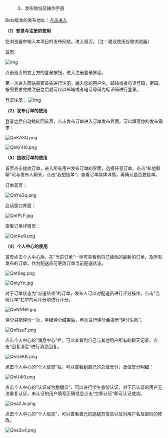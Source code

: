 > #### **3、发布地址及操作手册**

Beta版本的发布地址：[点击进入](http://121.199.76.80:3000)

**（1）登录与注册的使用**

在浏览器中输入本项目的发布网站，进入首页。（注：建议使用谷歌浏览器）

首页:

![img](https://img2018.cnblogs.com/blog/1785150/201911/1785150-20191111202524847-2125925642.png)

点击首页的右上方的登录按钮，进入注册登录界面。

第一次进入网站需要首先进行注册，输入您的用户名，邮箱或者电话号码，密码。按照要求完成注册之后就可以以邮箱或者电话号码为标识码进行登录。

登录注册：
![img](https://img2018.cnblogs.com/blog/1785150/201911/1785150-20191111202551089-478622559.png)

**（2）发布订单的使用**

登录之后自动跳转回首页，点击发布订单进入订单发布界面，可以填写你的发布需求：

![QnKA3Q.png](https://s2.ax1x.com/2019/12/02/QnKA3Q.png)

![QnKnH0.png](https://s2.ax1x.com/2019/12/02/QnKnH0.png)

**（3）接收订单的使用**

首页点击接收订单，进入所有用户发布订单的界面，选择任意订单，点击“和他聊聊”可与发布人聊天，点击“我想接单”，查看订单具体详情，再确认是否要接单。

订单首页：

![QnYxGq.png](https://s2.ax1x.com/2019/12/02/QnYxGq.png)

会话窗口界面：

![QntPLF.jpg](https://s2.ax1x.com/2019/12/02/QntPLF.jpg)

查看订单详情页：

![QntAo9.png](https://s2.ax1x.com/2019/12/02/QntAo9.png)

**（4）个人中心的使用**

首页点击个人中心后，在“当前订单”一栏可查看到自己接收的最新的订单，及所有发布的订单，作为配送员可更改订单当前配送状态。

![Qnt0eg.png](https://s2.ax1x.com/2019/12/02/Qnt0eg.png)

![QntyYn.jpg](https://s2.ax1x.com/2019/12/02/QntyYn.jpg)

对于订单状态为“派送结束”的订单，发布人可以对配送员进行评分操作。点击“当前订单”栏中的可评分项进行评分。

![QnNNN9.jpg](https://s2.ax1x.com/2019/12/02/QnNNN9.jpg)

评分只能评价一次，星级评分结束后，再次进行评分会提示“评分失败”。

![QnNzuT.png](https://s2.ax1x.com/2019/12/02/QnNzuT.png)

点击个人中心的“消息中心”栏，可以查看到自己与其他用户所有的聊天记录，点击“回复消息”进行消息回复。

![QnUeKK.png](https://s2.ax1x.com/2019/12/02/QnUeKK.png)

点击个人中心的“个人信誉”栏，可以查看到自己的总信誉分，及信誉分明细：

![QnU4i9.png](https://s2.ax1x.com/2019/12/02/QnU4i9.png)

点击个人中心的“认证成为跑腿员”，可以进行学生身份认证，对于已认证的用户无法重复认证，未认证的用户填写正确信息点击“立即认证”即可认证成功。

![QnaZJs.png](https://s2.ax1x.com/2019/12/02/QnaZJs.png)

点击个人中心的“个人信息”，可以查看自己的跑腿员信息以及对用户名及密码的修改。

![Qna3o4.png](https://s2.ax1x.com/2019/12/02/Qna3o4.png)